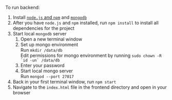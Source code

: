 To run backend:
1. Install [`node.js` and `npm`](https://docs.npmjs.com/downloading-and-installing-node-js-and-npm) and [`mongodb`](https://docs.mongodb.com/manual/installation/)
2. After you have `node.js` and `npm` installed, run `npm install` to install all dependencies for the project
3. Start local `mongodb` server 
   1. Open a new terminal window
   2. Set up mongo environment <br>
      Run `mkdir /data/db`<br>
      Edit permissions for mongo environment by running ``sudo chown -R `id -un` /data/db``
   3. Enter your password
   4. Start local mongo server<br>
      Run `mongod --port 27017`
4. Back in your first terminal window, run `npm start`
5. Navigate to the `index.html` file in the frontend directory and open in your browser
